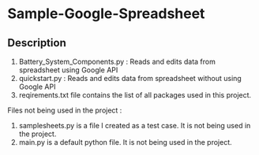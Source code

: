 # Sample-Google-Spreadsheet

## Description

1) Battery_System_Components.py : Reads and edits data from spreadsheet using Google API
2) quickstart.py : Reads and edits data from spreadsheet without using Google API
3) reqirements.txt file contains the list of all packages used in this project.


Files not being used in the project :
1) samplesheets.py is a file I created as a test case. It is not being used in the project.
2) main.py is a default python file. It is not being used in the project.
